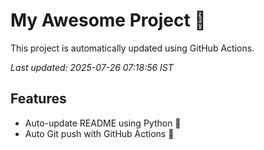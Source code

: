 # My Awesome Project 🚀

This project is automatically updated using GitHub Actions.

_Last updated: 2025-07-26 07:18:56 IST_

## Features
- Auto-update README using Python 🐍
- Auto Git push with GitHub Actions 🤖
